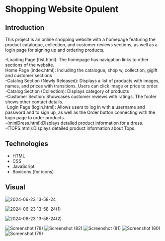<!DOCTYPE html>
<html lang="en">
<head>
    <meta charset="UTF-8">
    <meta name="viewport" content="width=device-width, initial-scale=1.0">
    <link rel="stylesheet" href="stylesheet.css">
</head>
<body>
    <h1>Shopping Website Opulent</h1>
    <h2>Introduction</h2>
    <p>This project is an online shopping website with a homepage featuring the product catalogue, collection, and customer reviews sections, as well as a login page for signing up and ordering products.<br></p>
    <p>
       -Loading Page (fist.html): The homepage has navigation links to other sections of the website.<br>
        Home Page (index.html): Including the catalogue, shop w, collection, gigift and customer sections <br>
        -Catalog Section (Newly Released): Displays a list of products with images, names, and prices with transitions. Users can click image or price to order.<br>
        -Catalog Section (Collection): Displays category of products <br>
        -Customer Section: Showcases customer reviews with ratings. The footer shows other contact details.<br>
        -Login Page (login.html): Allows users to log in with a username and password and to sign up, as well as the Order button connecting with the login page to order products.<br> 
        -(miniDress.html):Displays detailed product information for a dress. <br>
        -(TOPS.html):Displays detailed product information about Tops.<br>
    </p>
    <h2>Technologies</h2>
    <p>
        <ul>
            <li>HTML</li>
            <li>CSS</li>
            <li>JavaScript</li>
            <li>Boxicons (for icons)</li>
        </ul>
   </p>
      <h2>Visual</h2>
  
   ![2024-06-23 13-58-24](https://github.com/NiromiKaumini/Shopping_website/assets/138492534/ea7197fa-f40a-492c-b22c-7ec7229bc58b)

  ![2024-06-23 13-58-24(1)](https://github.com/NiromiKaumini/Shopping_website/assets/138492534/9073d707-7a15-4c51-8135-f390028d9d63)

  ![2024-06-23 13-58-24(2)](https://github.com/NiromiKaumini/Shopping_website/assets/138492534/7d778e3d-ffc0-41b5-b8a8-8dd4bc137375)

  ![Screenshot (78)](https://github.com/NiromiKaumini/Shopping_website/assets/138492534/5e4e2d78-d49a-4e13-b177-7e9eb527bce7)
![Screenshot (82)](https://github.com/NiromiKaumini/Shopping_website/assets/138492534/8746ef10-bbee-4056-9666-95bddc2c05cb)
![Screenshot (81)](https://github.com/NiromiKaumini/Shopping_website/assets/138492534/8facb161-3689-4540-8dc2-c0dfee4d8e6d)
![Screenshot (80)](https://github.com/NiromiKaumini/Shopping_website/assets/138492534/7cd214fe-174b-44a3-b1d9-778ef20957a7)
![Screenshot (79)](https://github.com/NiromiKaumini/Shopping_website/assets/138492534/bab72ee8-d2ed-4b05-98d0-592fe7126660)


</body>
</html>
